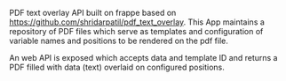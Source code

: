 PDF text overlay API built on frappe based on https://github.com/shridarpatil/pdf_text_overlay. This App maintains a repository of PDF files which serve as templates and configuration of variable names and positions to be rendered on the pdf file.

An web API is exposed which accepts data and template ID and returns a PDF filled with data (text) overlaid on configured positions.